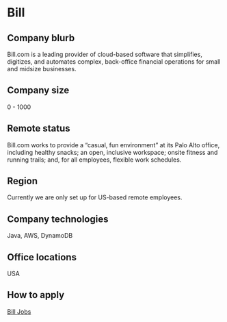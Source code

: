 # Bill

## Company blurb

Bill.com is a leading provider of cloud-based software that simplifies, digitizes, and automates complex, back-office financial operations for small and midsize businesses.

## Company size

0 - 1000

## Remote status

Bill.com works to provide a “casual, fun environment” at its Palo Alto office, including healthy snacks; an open, inclusive workspace; onsite fitness and running trails; and, for all employees, flexible work schedules.

## Region

Currently we are only set up for US-based remote employees.

## Company technologies

Java, AWS, DynamoDB

## Office locations

USA

## How to apply

[Bill Jobs](https://www.bill.com/about-us/careers/)
